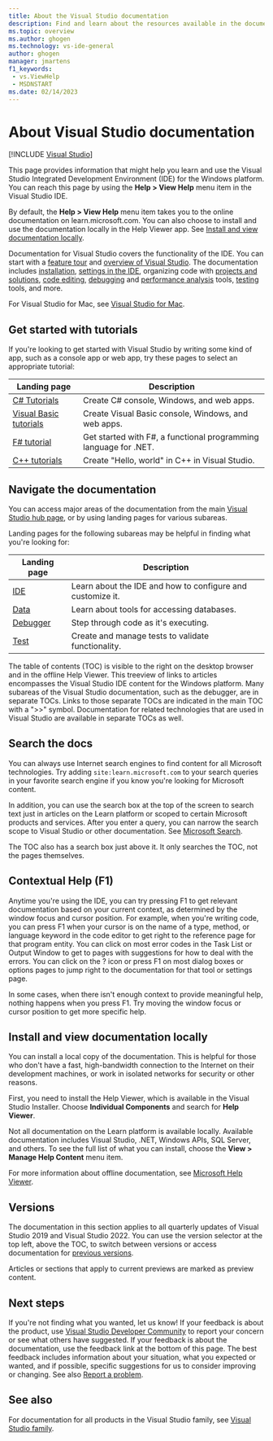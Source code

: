 ```yaml
---
title: About the Visual Studio documentation
description: Find and learn about the resources available in the documentation for the Visual Studio IDE on the Windows platform.
ms.topic: overview
ms.author: ghogen
ms.technology: vs-ide-general
author: ghogen
manager: jmartens
f1_keywords:
 - vs.ViewHelp
 - MSDNSTART
ms.date: 02/14/2023
---
```

# About Visual Studio documentation

 [!INCLUDE [Visual Studio](~/includes/applies-to-version/vs-windows-only.md)]

This page provides information that might help you learn and use the Visual Studio Integrated Development Environment (IDE) for the Windows platform. You can reach this page by using the **Help > View Help** menu item in the Visual Studio IDE.

By default, the **Help > View Help** menu item takes you to the online documentation on learn.microsoft.com. You can also choose to install and use the documentation locally in the Help Viewer app. See [Install and view documentation locally](#install-and-view-documentation-locally).

Documentation for Visual Studio covers the functionality of the IDE. You can start with a [feature tour](quickstart-ide-orientation.md) and [overview of Visual Studio](../get-started/visual-studio-ide.md). The documentation includes [installation](../install/install-visual-studio.md), [settings in the IDE](./personalizing-the-visual-studio-ide.md), organizing code with [projects and solutions](./solutions-and-projects-in-visual-studio.md), [code editing](./writing-code-in-the-code-and-text-editor.md), [debugging](../debugger/debugger-feature-tour.md) and [performance analysis](../profiling/beginners-guide-to-performance-profiling.md) tools, [testing](../test/index.yml) tools, and more.

For Visual Studio for Mac, see [Visual Studio for Mac](/visualstudio/mac).

## Get started with tutorials

If you're looking to get started with Visual Studio by writing some kind of app, such as a console app or web app, try these pages to select an appropriate tutorial:

| Landing page | Description |
| - | - |
| [C# Tutorials](../get-started/csharp/index.yml) | Create C# console, Windows, and web apps. |
| [Visual Basic tutorials](../get-started/visual-basic/index.yml) | Create Visual Basic console, Windows, and web apps. |
| [F# tutorial](../get-started/tutorial-fsharp-web-app.md) | Get started with F#, a functional programming language for .NET. |
| [C++ tutorials](/cpp/build/vscpp-step-1-create) | Create "Hello, world" in C++ in Visual Studio. |

## Navigate the documentation

You can access major areas of the documentation from the main [Visual Studio hub page](../windows/index.yml), or by using landing pages for various subareas.

Landing pages for the following subareas may be helpful in finding what you're looking for:

| Landing page | Description |
| - | - |
| [IDE](index.yml) | Learn about the IDE and how to configure and customize it. |
| [Data](../data-tools/index.yml) | Learn about tools for accessing databases. |
| [Debugger](../debugger/index.yml) | Step through code as it's executing. |
| [Test](../test/index.yml) | Create and manage tests to validate functionality. |

The table of contents (TOC) is visible to the right on the desktop browser and in the offline Help Viewer. This treeview of links to articles encompasses the Visual Studio IDE content for the Windows platform. Many subareas of the Visual Studio documentation, such as the debugger, are in separate TOCs. Links to those separate TOCs are indicated in the main TOC with a ">>" symbol.  Documentation for related technologies that are used in Visual Studio are available in separate TOCs as well.

## Search the docs

You can always use Internet search engines to find content for all Microsoft technologies. Try adding `site:learn.microsoft.com` to your search queries in your favorite search engine if you know you're looking for Microsoft content.

In addition, you can use the search box at the top of the screen to search text just in articles on the Learn platform or scoped to certain Microsoft products and services. After you enter a query, you can narrow the search scope to Visual Studio or other documentation. See [Microsoft Search](/search/).

The TOC also has a search box just above it. It only searches the TOC, not the pages themselves.

## Contextual Help (F1)

Anytime you're using the IDE, you can try pressing F1 to get relevant documentation based on your current context, as determined by the window focus and cursor position. For example, when you're writing code, you can press F1 when your cursor is on the name of a type, method, or language keyword in the code editor to get right to the reference page for that program entity. You can click on most error codes in the Task List or Output Window to get to pages with suggestions for how to deal with the errors. You can click on the ? icon or press F1 on most dialog boxes or options pages to jump right to the documentation for that tool or settings page.

In some cases, when there isn't enough context to provide meaningful help, nothing happens when you press F1. Try moving the window focus or cursor position to get more specific help.

## Install and view documentation locally

You can install a local copy of the documentation. This is helpful for those who don't have a fast, high-bandwidth connection to the Internet on their development machines, or work in isolated networks for security or other reasons.

First, you need to install the Help Viewer, which is available in the Visual Studio Installer. Choose **Individual Components** and search for **Help Viewer**.

Not all documentation on the Learn platform is available locally. Available documentation includes Visual Studio, .NET, Windows APIs, SQL Server, and others. To see the full list of what you can install, choose the **View > Manage Help Content** menu item.

For more information about offline documentation, see [Microsoft Help Viewer](../help-viewer/overview.md).

## Versions

The documentation in this section applies to all quarterly updates of Visual Studio 2019 and Visual Studio 2022. You can use the version selector at the top left, above the TOC, to switch between versions or access documentation for [previous versions](/previous-versions/visualstudio).

Articles or sections that apply to current previews are marked as preview content.

## Next steps

If you're not finding what you wanted, let us know! If your feedback is about the product, use [Visual Studio Developer Community](https://developercommunity.visualstudio.com/VisualStudio) to report your concern or see what others have suggested. If your feedback is about the documentation, use the feedback link at the bottom of this page. The best feedback includes information about your situation, what you expected or wanted, and if possible, specific suggestions for us to consider improving or changing. See also [Report a problem](./how-to-report-a-problem-with-visual-studio.md).

## See also

For documentation for all products in the Visual Studio family, see [Visual Studio family](../index.yml).

